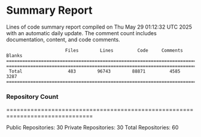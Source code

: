 # Summary Report
Lines of code summary report compiled on Thu May 29 01:12:32 UTC 2025 with an automatic daily update. The comment count includes documentation, content, and code comments.
```
                      Files        Lines         Code     Comments       Blanks
===============================================================================
===============================================================================
 Total                 483        96743        88871         4585         3287
===============================================================================
```

### Repository Count
===============================================================================

Public Repositories: 30
Private Repositories: 30
Total Repositories: 60

